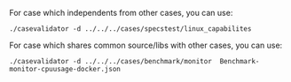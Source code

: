For case which independents from other cases, you can use:

```
./casevalidator -d ../../../cases/specstest/linux_capabilites 
```

For case which shares common source/libs with other cases, you can use:

```
./casevalidator -d ../../../cases/benchmark/monitor  Benchmark-monitor-cpuusage-docker.json
```
